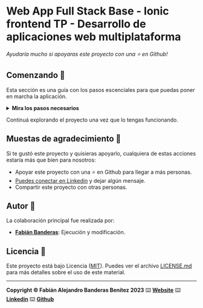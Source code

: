 Web App Full Stack Base - Ionic frontend
TP - Desarrollo de aplicaciones web multiplataforma
=======================

*Ayudaría mucho si apoyaras este proyecto con una ⭐ en Github!*

## Comenzando 🚀

Esta sección es una guía con los pasos escenciales para que puedas poner en marcha la aplicación.


<details><summary><b>Mira los pasos necesarios</b></summary><br>

### Instalar las dependencias

Para correr este proyecto es necesario que instales `Docker` y `Docker Compose`. 

En [este artículo](https://www.gotoiot.com/pages/articles/docker_installation_linux/) publicado en nuestra web están los detalles para instalar Docker y Docker Compose en una máquina Linux. Si querés instalar ambas herramientas en una Raspberry Pi podés seguir [este artículo](https://www.gotoiot.com/pages/articles/rpi_docker_installation) de nuestra web que te muestra todos los pasos necesarios.

En caso que quieras instalar las herramientas en otra plataforma o tengas algún incoveniente, podes leer la documentación oficial de [Docker](https://docs.docker.com/get-docker/) y también la de [Docker Compose](https://docs.docker.com/compose/install/).

Continua con la descarga del código cuando tengas las dependencias instaladas y funcionando.

### Descargar el código

Para descargar el código, lo más conveniente es que realices un `fork` de este proyecto a tu cuenta personal haciendo click en [este link](https://github.com/fabianbanderasb/TP-DdA2). Una vez que ya tengas el fork a tu cuenta, descargalo con este comando (acordate de poner tu usuario en el link):

```
git clone git@github.com:fabianbanderasb/TP-DdA2.git
```

> En caso que no tengas una cuenta en Github puedes clonar directamente este repo.

### Ejecutar la aplicación

Para ejecutar la aplicación tenes que correr el comando `docker-compose up` desde la raíz del proyecto. Este comando va a descargar las imágenes de Docker de node, de typescript, de la base datos y del admin de la DB, y luego ponerlas en funcionamiento. 

Para acceder al cliente web ingresa a a la URL [http://localhost:8000/](http://localhost:8000/) y para acceder al admin de la DB accedé a [localhost:8001/](http://localhost:8001/). 

Si pudiste acceder al cliente web y al administrador significa que la aplicación se encuentra corriendo bien. 

> Si te aparece un error la primera vez que corres la app, deteńe el proceso y volvé a iniciarla. Esto es debido a que el backend espera que la DB esté creada al iniciar, y en la primera ejecución puede no alcanzar a crearse. A partir de la segunda vez el problema queda solucionado.

</details>

Continuá explorando el proyecto una vez que lo tengas funcionando.

## Muestas de agradecimiento 🎁

Si te gustó este proyecto y quisieras apoyarlo, cualquiera de estas acciones estaría más que bien para nosotros:

* Apoyar este proyecto con una ⭐ en Github para llegar a más personas.
* [Puedes conectar en Linkedin](https://www.linkedin.com/in/fabian-alejandro-banderas-benitez-8257a519b/) y dejar algún mensaje.
* Compartir este proyecto con otras personas.


## Autor 👥

La colaboración principal fue realizada por:

* **[Fabián Banderas](https://github.com/fabianbanderasb)**: Ejecución y modificación.

## Licencia 📄

Este proyecto está bajo Licencia ([MIT](https://github.com/fabianbanderasb/TP-DdA2/blob/main/LICENSE.md)). Puedes ver el archivo [LICENSE.md](https://github.com/fabianbanderasb/TP-DdA2/blob/main/LICENSE.md) para más detalles sobre el uso de este material.

---

**Copyright © Fabián Alejandro Banderas Benítez 2023** ⌨️ [**Website**](https://www.fabianbanderas.com) ⌨️ [**Linkedin**](https://www.linkedin.com/in/fabian-alejandro-banderas-benitez-8257a519b/) ⌨️ [**Github**](https://github.com/fabianbanderasb) 
